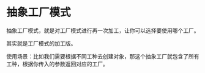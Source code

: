 # 抽象工厂模式


抽象工厂模式，就是对工厂模式进行再一次加工，让你可以选择要使用哪个工厂。

其实就是工厂模式的加工版。


使用场景：比如我们需要根据不同工种去创建对象，那这个抽象工厂就包含了所有工种，根据你传入的参数返回对应的工厂。

